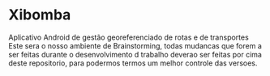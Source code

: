 # Xibomba
Aplicativo Android de gestão georeferenciado de rotas e de transportes
Este sera o nosso ambiente de Brainstorming, todas mudancas que forem a ser feitas durante o desenvolvimento d trabalho deverao 
ser feitas por cima deste repositorio, para podermos termos um melhor controle das versoes.
